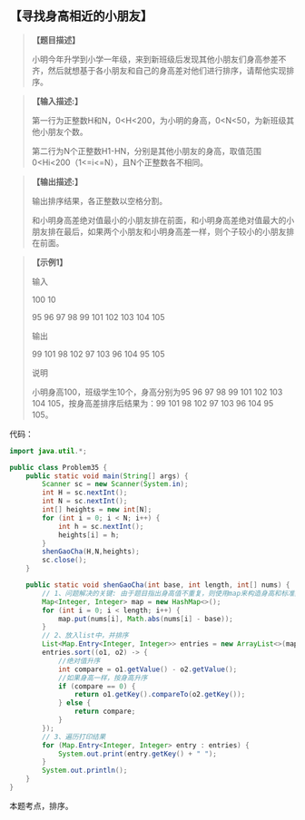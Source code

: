 ## 【寻找身高相近的小朋友】

> **【题目描述】**
> 
> 小明今年升学到小学一年级，来到新班级后发现其他小朋友们身高参差不齐，然后就想基于各小朋友和自己的身高差对他们进行排序，请帮他实现排序。

> **【输入描述:】**
> 
> 第一行为正整数H和N，0<H<200，为小明的身高，0<N<50，为新班级其他小朋友个数。
> 
> 第二行为N个正整数H1-HN，分别是其他小朋友的身高，取值范围0<Hi<200（1<=i<=N），且N个正整数各不相同。

> **【输出描述:】**
> 
> 输出排序结果，各正整数以空格分割。
> 
> 和小明身高差绝对值最小的小朋友排在前面，和小明身高差绝对值最大的小朋友排在最后，如果两个小朋友和小明身高差一样，则个子较小的小朋友排在前面。

> **【示例1】**
> 
> 输入
> 
> 100 10
> 
> 95 96 97 98 99 101 102 103 104 105
>
> 输出
> 
> 99 101 98 102 97 103 96 104 95 105
>
> 说明
> 
> 小明身高100，班级学生10个，身高分别为95 96 97 98 99 101 102 103 104 105，按身高差排序后结果为：99 101 98 102 97 103 96 104 95 105。

代码：
```java
import java.util.*;

public class Problem35 {
    public static void main(String[] args) {
        Scanner sc = new Scanner(System.in);
        int H = sc.nextInt();
        int N = sc.nextInt();
        int[] heights = new int[N];
        for (int i = 0; i < N; i++) {
            int h = sc.nextInt();
            heights[i] = h;
        }
        shenGaoCha(H,N,heights);
        sc.close();
    }

    public static void shenGaoCha(int base, int length, int[] nums) {
        // 1、问题解决的关键: 由于题目指出身高值不重复，则使用map来构造身高和标准身高的差的绝对值
        Map<Integer, Integer> map = new HashMap<>();
        for (int i = 0; i < length; i++) {
            map.put(nums[i], Math.abs(nums[i] - base));
        }
        // 2、放入list中，并排序
        List<Map.Entry<Integer, Integer>> entries = new ArrayList<>(map.entrySet());
        entries.sort((o1, o2) -> {
            //绝对值升序
            int compare = o1.getValue() - o2.getValue();
            //如果身高一样，按身高升序
            if (compare == 0) {
                return o1.getKey().compareTo(o2.getKey());
            } else {
                return compare;
            }
        });
        // 3、遍历打印结果
        for (Map.Entry<Integer, Integer> entry : entries) {
            System.out.print(entry.getKey() + " ");
        }
        System.out.println();
    }
}
```
本题考点，排序。